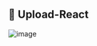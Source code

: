 ## :rocket: Upload-React

![image](https://user-images.githubusercontent.com/21297341/67872207-67bd0480-fb10-11e9-9e3f-be85135cf534.png)
